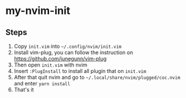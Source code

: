 # my-nvim-init
## Steps
1. Copy `init.vim` into `~/.config/nvim/init.vim`
2. Install vim-plug, you can follow the instruction on https://github.com/junegunn/vim-plug
3. Then open `init.vim` with nvim
4. Insert `:PlugInstall` to install all plugin that on `init.vim`
5. After that quit nvim and go to `~/.local/share/nvim/plugged/coc.nvim` and enter `yarn install`
6. That's it
